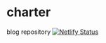 # charter
blog repository
[![Netlify Status](https://api.netlify.com/api/v1/badges/8f600e9c-4f37-45cb-93ac-b1b631c82bba/deploy-status)](https://app.netlify.com/sites/stoic-morse-b7375b/deploys)
